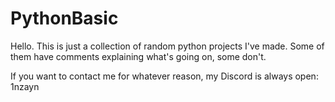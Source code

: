 # PythonBasic

Hello. This is just a collection of random python projects I've made. Some of them have comments explaining what's going on, some don't.

If you want to contact me for whatever reason, my Discord is always open:
1nzayn
